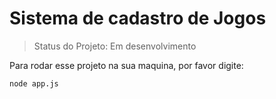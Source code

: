 <h1> Sistema de cadastro de Jogos </h1>

> Status do Projeto: Em desenvolvimento

Para rodar esse projeto na sua maquina, por favor digite:

```
node app.js
```
